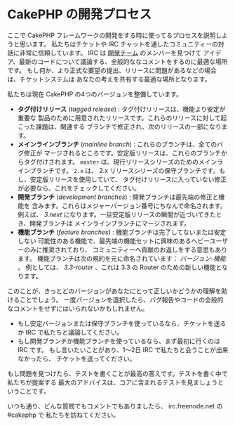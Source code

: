 # CakePHP の開発プロセス

ここで CakePHP フレームワークの開発をする時に使ってるプロセスを説明しようと思います。
私たちはチケットや IRC チャットを通したコミュニティーの対話に非常に信頼しています。
IRC は [開発チーム](https://github.com/cakephp?tab=members) のメンバーを見つけて
アイデア、最新のコードについて議論する、全般的ななコメントをするのに最適な場所です。
もし何か、より正式な要望の提出、リリースに問題があるなどの場合は、チケットシステムは
あなたの考えを共有する最適な場所となります。

私たちは現在 CakePHP の4つのバージョンを整備しています。

- **タグ付けリリース** (*tagged release*) : タグ付けリリースは、機能より安定が重要な
  製品のために用意されたリリースです。これらのリリースに対して起こった課題は、関連する
  ブランチで修正され、次のリリースの一部になります。
- **メインラインブランチ** (*mainline branch*) : これらのブランチは、全てのバグ修正が
  マージされるところです。安定版リリースは、これらのブランチからタグ付けされます。
  `master` は、現行リリースシリーズのためのメインラインブランチです。 `2.x` は、
  2.x リリースシリーズの保守ブランチです。もし、安定版リリースを使用していて、
  タグ付けリリースに入っていない修正が必要なら、これをチェックしてください。
- **開発ブランチ** (*development branches*) : 開発ブランチは最先端の修正と機能を
  含みます。これらはメジャーバージョン番号にちなんで命名されます。例えば、 *3.next*
  になります。一旦安定版リリースの瞬間が近づいてきたとき、開発ブランチは
  メインラインブランチにマージされます。
- **機能ブランチ** (*feature branches*) : 機能ブランチは完了してないまたは安定しない
  可能性のある機能で、最先端の機能セットに興味のあるへビーユーザーのみに推奨されており、
  コミュニティーへ貢献のお返しをする意思もあります。
  機能ブランチは次の規約を元に命名されています： *バージョン-機能* 。
  例としては、 *3.3-router* 、これは 3.3 の Router のための新しい機能となります。

このことが、きっとどのバージョンがあなたにとって正しいかどうかの理解を助けることでしょう。
一度バージョンを選択したら、バグ報告やコードの全般的なコメントをせずにはいられないかもしれません。

- もし安定バージョンまたは保守ブランチを使っているなら、チケットを送るか
  IRC で私たちと議論してください。
- もし開発ブランチか機能ブランチを使っているなら、まず最初に行くのは IRC です。
  もし言いたいことがあり、1～2日 IRC で私たちと会うことが出来なかったら、
  チケットを送ってください。

もし問題を見つけたら、テストを書くことが最高の答えです。テストを書く中で私たちが提案する
最大のアドバイスは、コアに含まれるテストを見ましょうということです。

いつも通り、どんな質問でもコメントでもありましたら、 irc.freenode.net の \#cakephp で
私たちを訪ねてください。
